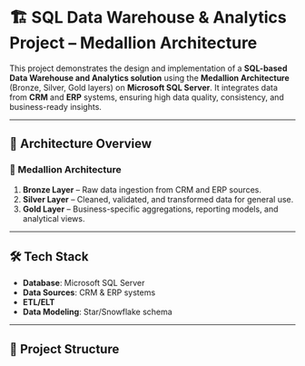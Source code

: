 
# 🏗️ SQL Data Warehouse & Analytics Project – Medallion Architecture

This project demonstrates the design and implementation of a **SQL-based Data Warehouse and Analytics solution** using the **Medallion Architecture** (Bronze, Silver, Gold layers) on **Microsoft SQL Server**. It integrates data from **CRM** and **ERP** systems, ensuring high data quality, consistency, and business-ready insights.

---

## 🚀 Architecture Overview

### 🔷 Medallion Architecture

1. **Bronze Layer** – Raw data ingestion from CRM and ERP sources.
2. **Silver Layer** – Cleaned, validated, and transformed data for general use.
3. **Gold Layer** – Business-specific aggregations, reporting models, and analytical views.

---

## 🛠️ Tech Stack

- **Database**: Microsoft SQL Server
- **Data Sources**: CRM & ERP systems
- **ETL/ELT**
- **Data Modeling**: Star/Snowflake schema

---

## 📂 Project Structure


